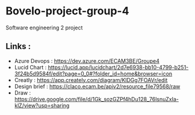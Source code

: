 # Bovelo-project-group-4
Software engineering 2 project

## Links :

- Azure Devops : https://dev.azure.com/ECAM3BE/Groupe4
- Lucid Chart : https://lucid.app/lucidchart/2d7e6938-bb10-4799-b251-3f24b5d9584f/edit?page=0_0#?folder_id=home&browser=icon
- Creatly : https://app.creately.com/diagram/KlDGg7FOAVr/edit
- Design brief : https://claco.ecam.be/apiv2/resource_file79568/raw
- Draw : https://drive.google.com/file/d/1Gk_sozGZPf4hDu128_76lsnuZxIa-klZ/view?usp=sharing
